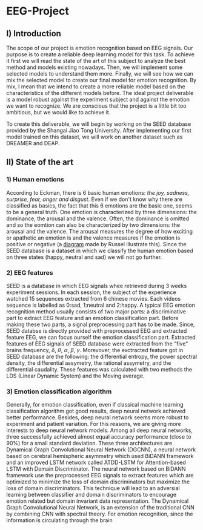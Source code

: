 # EEG-Project


## I) Introduction 

The scope of our project is emotion recognition based on EEG signals. Our purpose is to create a reliable deep learning model for this task. To achieve it first we will read the state of the art of this subject to analyze the best method and models existing nowadays. Then, we will implement some selected models to understand them more. Finally, we will see how we can mix the selected model to create our final model for emotion recognition. By mix, I mean that we intend to create a more reliable model based on the characteristics of the different models before. The ideal project deliverable is a model robust against the experiment subject and against the emotion we want to recognize. We are conscious that the project is a little bit too ambitious, but we would like to achieve it. 

To create this deliverable, we will begin by working on the SEED database provided by the Shangai Jiao Tong University. After implementing our first model trained on this dataset, we will work on another dataset such as DREAMER and DEAP. 


## II) State of the art

### 1) Human emotions

According to Eckman, there is 6 basic human emotions: *the joy, sadness, surprise, fear, anger and disgust*. Even if we don't know why there are classified as basics, the fact that this 6 emotions are the basic one, seems to be a general truth. One emotion is characterized by three dimensions: the dominance, the arousal and the valence. Often, the dominance is omitted and so the eomtion can also be characterized by two dimensions: the arousal and the valence. The arousal measures the degree of how exciting or apathetic an emotion is and the valence measures if the emotion is positive or negative (a [diagram](https://www.pinterest.com/pin/354588170647498721/) made by Russel illustrate this). Since the SEED database is a dataset in which we classify the human emotion based on three states (happy, neutral and sad) we will not go further. 

### 2) EEG features

SEED is a database in which EEG signals whee retrieved during 3 weeks experiment sessions. In each session, the subject of the experience watched 15 sequences extracted from 6 chinese movies. Each videos sequence is labelled as 0:sad, 1:neutral and 2:happy. 
A typical EEG emotion recognition method usually consists of two major parts: a discriminative part to extract EEG feature and an emotion classification part. Before making these two parts, a signal preprocessing part has to be made. Since, SEED databse is directly provided with preprocessed EEG and extracted feature EEG, we can focus ourself the emotion classification part. Extracted features of EEG signals of SEED database were extracted from the "five" brains frequency, $\delta$, $\theta$, $\alpha$, $\beta$, $\gamma$. Morevover, the exctracted feature got in SEED database are the following: the differential entropy, the power spectral density, the differential assymetry, the rational assymetry, and the differential caudality. These features was calculated with two methods the LDS (Linear Dynamic System) and the Moving average. 

### 3) Emotion classification algorithm

Generally, for emotion classification, even if classical machine learning classification algorithm got good results, deep neural network achieved better performance. Besides, deep neural network seems more robust to experiment and patient variation. For this reasons, we are giving more interests to deep neural network models. Among all deep neural networks, three successfully achieved almost equal accuracy performance (close to 90%) for a small standard deviation. These three architectures are Dynamical Graph Convolutional Neural Network (DGCNN), a neural network based on cerebral hemispheric asymmetry which used BiDANN framework and an improved LSTM network called ATDD-LSTM for Attention-based LSTM with Domain Discriminator. The neural network based on BiDANN framework use the preprocessed EEG signals to extract features which are optimized to minimize the loss of domain discriminators but maximize the loss of domain discriminators. This technique will lead to an adversial learning between classifier and domain discriminators to encourage emotion related but domain invariant data representation. The Dynamical Graph Convolutional Neural Network, is an extension of the traditional CNN by combining CNN with spectral theory. For emotion recognition, since the information is circulating through the brain 

